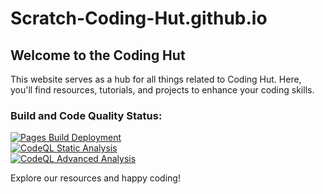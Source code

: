 # Scratch-Coding-Hut.github.io
## Welcome to the Coding Hut

This website serves as a hub for all things related to Coding Hut. Here, you'll find resources, tutorials, and projects to enhance your coding skills.


### Build and Code Quality Status:
[![Pages Build Deployment](URL_1)](URL_2)  
[![CodeQL Static Analysis](URL_3)](URL_4)  
[![CodeQL Advanced Analysis](URL_5)](URL_6)

Explore our resources and happy coding!

